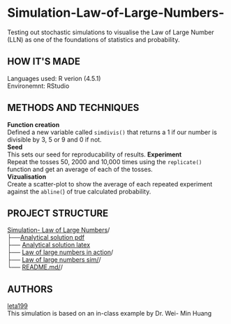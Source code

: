 # Simulation-Law-of-Large-Numbers-
Testing out stochastic simulations to visualise the Law of Large Number (LLN) as one of the foundations of statistics and probability.   

## HOW IT'S MADE 
Languages used: R verion (4.5.1)    
Environemnt: RStudio

## METHODS AND TECHNIQUES  
**Function creation**  
 Defined a new variable called `simdivis()` that returns a 1 if our number is divisible by 3, 5 or 9 and 0 if not.  
**Seed**   
This sets our seed for reproducability of results.
**Experiment**   
Repeat  the tosses 50, 2000 and 10,000 times using the `replicate()` function and get an average of each of the tosses.  
**Vizualisation**   
Create a scatter-plot to show the average of each repeated experiment against the `abline(`) of true calculated probability. 

## PROJECT STRUCTURE      
[Simulation- Law of Large Numbers](https://github.com/leta199/Simulation-Law-of-Large-Numbers-)/   
├──[Analytical solution pdf](https://github.com/leta199/Simulation-Law-of-Large-Numbers/blob/main/LLN%20pdf%20analytical.pdf)  
├── [Analytical solution latex](https://github.com/leta199/Simulation-Law-of-Large-Numbers/blob/main/LLN.tex)  
├── [Law of large numbers in action](https://github.com/leta199/Simulation-Law-of-Large-Numbers-/blob/main/Law%20of%20large%20numbers%20in%20action.png)/   
├── [Law of large numbers sim/](https://github.com/leta199/Simulation-Law-of-Large-Numbers-/blob/main/Law_of_Large_Numbers_sim.r)/   
└── [README.md/](https://github.com/leta199/Simulation-Law-of-Large-Numbers-/blob/main/README.md)/  

## AUTHORS   
[leta199](https://github.com/leta199)  
This simulation is based on an in-class example by Dr. Wei- Min Huang 
